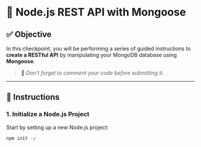 # 🚀 Node.js REST API with Mongoose

## ✅ Objective

In this checkpoint, you will be performing a series of guided instructions to **create a RESTful API** by manipulating your MongoDB database using **Mongoose**.

> 💬 _Don't forget to comment your code before submitting it._

---

## 📝 Instructions

### 1. Initialize a Node.js Project

Start by setting up a new Node.js project:
```bash
npm init -y

